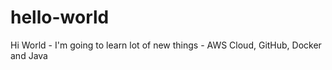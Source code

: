 # hello-world

Hi World - I'm going to learn lot of new things - AWS Cloud, GitHub, Docker and Java
